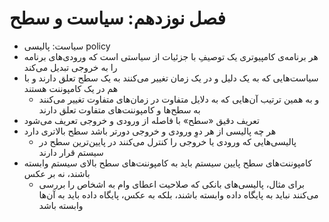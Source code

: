 # فصل نوزدهم: سیاست و سطح

- سیاست: پالیسی policy
- هر برنامه‌ی کامپیوتری یک توصیفِ با جزئیات از سیاستی است که ورودی‌های برنامه را به خروجی تبدیل می‌کند
- سیاست‌هایی که به یک دلیل و در یک زمان تغییر می‌کنند به یک سطح تعلق دارند و با هم در یک کامپوننت هستند
    - و به همین ترتیب آن‌هایی که به دلایل متفاوت در زمان‌های متفاوت تغییر می‌کنند به سطح‌ها و کامپوننت‌های متفاوت تعلق دارند
- تعریف دقیق «سطح» با فاصله از ورودی و خروجی تعریف می‌شود
- هر چه پالیسی از هر دوِ ورودی و خروجی دورتر باشد سطح بالاتری دارد
    - پالیسی‌هایی که ورودی یا خروجی را کنترل می‌کنند در پایین‌ترین سطح در سیستم قرار دارند
- کامپوننت‌های سطح پایین سیستم باید به کامپوننت‌های سطح بالای سیستم وابسته باشند، نه بر عکس
    - برای مثال، پالیسی‌های بانکی که صلاحیت اعطای وام به اشخاص را بررسی می‌کنند نباید به پایگاه داده وابسته باشند، بلکه به عکس، پایگاه داده باید به آن‌ها وابسته باشد